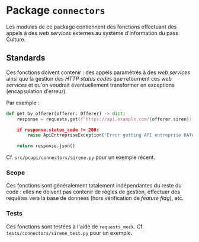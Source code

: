 # Package `connectors`
Les modules de ce package contiennent des fonctions effectuant des appels à des _web services_ externes au système
d'information du pass Culture.


## Standards
Ces fonctions doivent contenir : des appels paramétrés à des _web services_ ainsi que la gestion des _HTTP status codes_
que retournent ces _web services_ et qu'on voudrait éventuellement transformer en exceptions (encapsulation d'erreur).

Par exemple :
```python
def get_by_offerer(offerer: Offerer) -> dict:
    response = requests.get(f"https://api.example.com/{offerer.siren})

    if response.status_code != 200:
        raise ApiEntrepriseException('Error getting API entreprise DATA for SIREN : {}'.format(offerer.siren))

    return response.json()
```

Cf. `src/pcapi/connectors/sirene.py` pour un exemple récent.

### Scope

Ces fonctions sont généralement totalement indépendantes du reste du
code : elles ne doivent pas contenir de règles de gestion, effectuer
des requêtes vers la base de données (hors vérification de *feature
flag*), etc.


### Tests
Ces fonctions sont testées à l'aide de `requests_mock`. Cf. `tests/connectors/sirene_test.py` pour un exemple.
